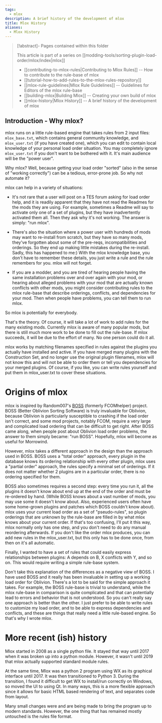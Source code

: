 ```yaml
---
tags:
  - mlox
description: A brief history of the development of mlox
title: Mlox History
aliases:
  - Mlox History
---
```


>[!abstract]- Pages contained within this folder 
>
>This article is part of a series on [[modding-tools/sorting-plugin-load-order/mlox/index|mlox]]
> 
>* [[contributing-to-mlox-rules|Contributing to Mlox Rules]] -- How to contribute to the rule-base of mlox 
>* [[tutorial-how-to-add-rules-to-the-mlox-rules-repository]]
>* [[mlox-rule-guidelines|Mlox Rule Guidelines]] -- Guidelines for Editors of the mlox rule-base
>* [[building-mlox|Building Mlox]] -- Creating your own build of mlox
>* [[mlox-history|Mlox History]] -- A brief history of the development of mlox 

## Introduction - Why mlox?

mlox runs on a little rule-based engine that takes rules from 2 input files: `mlox_base.txt`, which contains general community knowledge, and `mlox_user.txt` (if you have created one), which you can edit to contain local knowledge of your personal load order situation.
You may completely ignore `mlox_user.txt` if you don't want to be bothered with it. It's main audience will be the "power user".

Why mlox? Well, because getting your load order "sorted" (also in the sense of "working correctly") can be a tedious, error-prone job. So why not automate it?

mlox can help in a variety of situations:
* It's not rare that a user will post on a TES forum asking for load order help, and it is readily apparent that they have not read the Readmes for the mods they are using.
For example, sometimes a Readme will say to activate only one of a set of plugins, but they have inadvertently activated them all.
Then they ask why it's not working.
The answer is simply: "run mlox".

* There's also the situation where a power user with hundreds of mods may want to re-install from scratch, but they have so many mods, they've forgotten about some of the pre-reqs, incompatibilities and orderings.
So they end up making little mistakes during the re-install.
Sadly, this has happened to me:)
With the mlox knowledge base, you don't have to remember these details, you just write a rule and the rule remembers for you.
mlox will not forget.

* If you are a modder, and you are tired of hearing people having the same installation problems over and over again with your mod, or hearing about alleged problems with your mod that are actually known conflicts with other mods, you might consider contributing rules to the mlox rule-base that describe orderings, conflicts, and dependencies for your mod.
Then when people have problems, you can tell them to run mlox.

So mlox is potentially for everybody.

That's the theory. Of course, it will take a lot of work to add rules for the many existing mods.
Currently mlox is aware of many popular mods, but there is still much more work to be done to fill out the rule-base.
If mlox succeeds, it will be due to the effort of many.
No one person could do it all.

mlox works by matching filenames specified in rules against the plugins you actually have installed and active.
If you have merged many plugins with the Construction Set, and no longer use the original plugin filenames, mlox will not know this and will not be able to order them or tell you dependencies for your merged plugins.
Of course, if you like, you can write rules yourself and put them in mlox_user.txt to cover these situations.

# Origins of mlox
mlox is inspired by Random007's [BOSS](https://boss-developers.github.io/) (formerly FCOMhelper) project.
BOSS (Better Oblivion Sorting Software) is truly invaluable for Oblivion, because Oblivion is particularly susceptible to crashing if the load order isn't correct, and some mod projects, notably FCOM, require a very large and complicated load ordering that can be difficult to get right.
After BOSS came along, when people post about Oblivion load order problems, the answer to them simply became: "run BOSS".
Hopefully, mlox will become as useful for Morrowind.

However, mlox takes a different approach in the design than the approach used in BOSS.
BOSS uses a "total order" approach, every plugin in the database knows its ordering relationship with every other plugin, mlox uses a "partial order" approach, the rules specify a minimal set of orderings.
If it does not matter whether 2 plugins are in a particular order, there is no ordering specified for them.

BOSS also sometimes requires a second step: every time you run it, all the plugins it doesn't know about end up at the end of the order and must be re-ordered by hand.
(While BOSS knows about a vast number of mods, you may use some it doesn't know about.
Also, experienced users often have some home-grown plugins and patches which BOSS couldn't know about).
mlox uses your current load order as a set of "pseudo-rules", so plugin orderings that are unknown by the rule-base are filled in by what mlox knows about your current order.
If that's too confusing, I'll put it this way, mlox normally only has one step, and you don't need to do any manual reordering afterwards.
If you don't like the order mlox produces, you can add new rules in the mlox_user.txt, but this only has to be done once, from then on it's all automatic.

Finally, I wanted to have a set of rules that could easily express relationships between plugins:
A depends on B, X conflicts with Y, and so on.
This would require writing a simple rule-base system.

Don't take this explanation of the differences as a negative view of BOSS.
I have used BOSS and it really has been invaluable in setting up a working load order for Oblivion.
There's a lot to be said for the simple approach it takes.
For example, the BOSS rule-base is trivial to understand, while the mlox rule-base in comparison is quite complicated and that can potentially lead to errors and behavior that is not understood.
So you can't really say one approach is better than the other.
I just prefer to be able to write rules to customize my load order, and to be able to express dependencies and conflicts, and these are things that really need a little rule-based engine.
So that's why I wrote mlox.

# More recent (ish) history

Mlox started in 2008 as a single python file.
It stayed that way until 2017 when it was broken up into a python module.
However, it wasn't until 2019 that mlox actually supported standard module rules.

At the same time, Mlox was a python 2 program using WX as its graphical interface until 2017.
It was then transitioned to Python 3.  During the transition, I found it difficult to get WX to install/run correctly on Windows, so moved the UI to using Qt.
In many ways, this is a more flexible approach since it allows for basic HTML based rendering of text, and separates code from layout.

Many small changes were and are being made to bring the program up to modern standards.
However, the one thing that has remained mostly untouched is the rules file format.